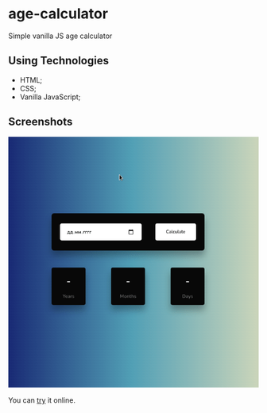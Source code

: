 # age-calculator
Simple vanilla JS age calculator

## Using Technologies
+ HTML;
+ CSS;
+ Vanilla JavaScript;

## Screenshots

![Screenshot 1](https://github.com/daniilshat/age-calculator/blob/main/screenshots/234.gif)

You can [try](https://daniilshat.ru/projects/ageCalculator/agecalc.html) it online.
